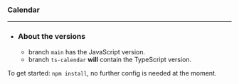 ### Calendar 

---

- ### About the versions
   - branch `main` has the JavaScript version.
   - branch `ts-calendar` **will** contain the TypeScript version.

To get started: `npm install`, no further config is needed at the moment.

